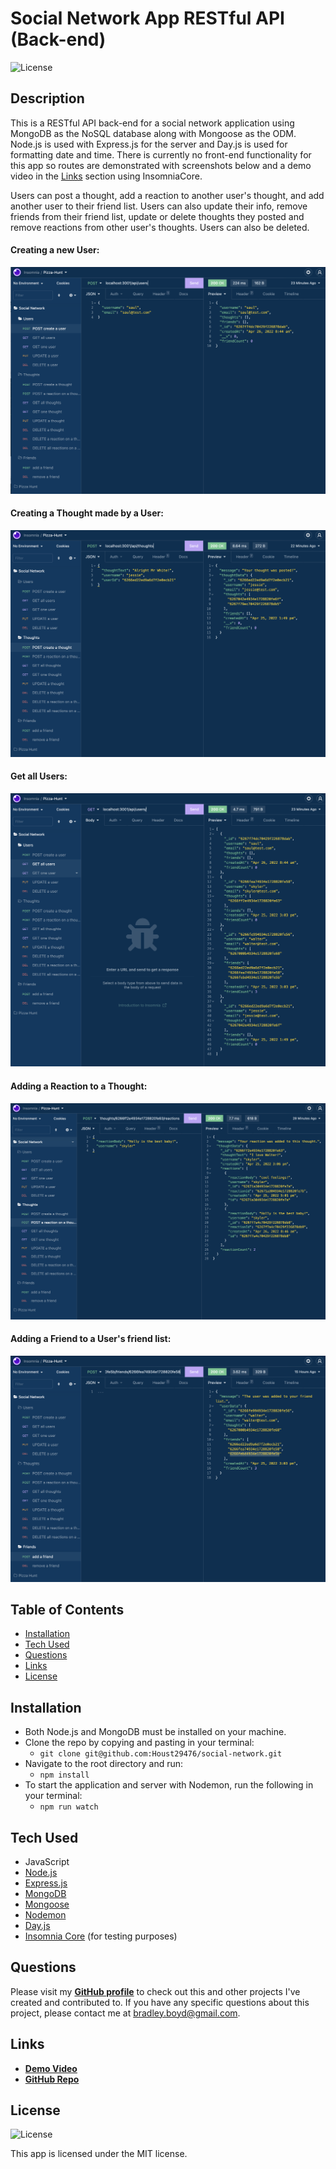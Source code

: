 # Social Network App RESTful API (Back-end)

![License](https://img.shields.io/badge/License%3A-MIT-green.svg)

## Description

This is a RESTful API back-end for a social network application using MongoDB as the NoSQL database along with Mongoose as the ODM. Node.js is used with Express.js for the server and Day.js is used for formatting date and time. There is currently no front-end functionality for this app so routes are demonstrated with screenshots below and a demo video in the [Links](#links) section using InsomniaCore.

Users can post a thought, add a reaction to another user's thought, and add another user to their friend list.
Users can also update their info, remove friends from their friend list, update or delete thoughts they posted and remove reactions from other user's thoughts. Users can also be deleted.

#### Creating a new User:

![Creating a new User](./assets/images/screenshot-1.JPG)

#### Creating a Thought made by a User:

![Creating a Thought](./assets/images/screenshot-2.JPG)

#### Get all Users:

![Get all Users](./assets/images/screenshot-3.JPG)

#### Adding a Reaction to a Thought:

![Add a Reaction to a Thought](./assets/images/screenshot-4.JPG)

#### Adding a Friend to a User's friend list:

![Add a Friend](./assets/images/screenshot-5.JPG)

## Table of Contents

- [Installation](#installation)
- [Tech Used](#tech-used)
- [Questions](#questions)
- [Links](#links)
- [License](#license)

## Installation

- Both Node.js and MongoDB must be installed on your machine.
- Clone the repo by copying and pasting in your terminal:
  - `git clone git@github.com:Houst29476/social-network.git`
- Navigate to the root directory and run:
  - `npm install`
- To start the application and server with Nodemon, run the following in your terminal:
  - `npm run watch`

## Tech Used

- JavaScript
- [Node.js](https://nodejs.org/en/)
- [Express.js](https://www.npmjs.com/package/express)
- [MongoDB](https://docs.mongodb.com/manual/)
- [Mongoose](https://mongoosejs.com/)
- [Nodemon](https://www.npmjs.com/package/nodemon)
- [Day.js](https://www.npmjs.com/package/dayjs)
- [Insomnia Core](https://insomnia.rest/products/core/) (for testing purposes)

## Questions

Please visit my **[GitHub profile](https://github.com/houst29476/)** to check out this and other projects I've created and contributed to.
If you have any specific questions about this project, please contact me at <bradley.boyd@gmail.com>.

## Links

- **[Demo Video](https://user-images.githubusercontent.com/95327275/165315852-a5fa20fe-1adb-4394-befa-8227e60d14f7.mp4)**
- **[GitHub Repo](https://github.com/houst29476/social-network)**

## License

![License](https://img.shields.io/badge/License%3A-MIT-green.svg)

This app is licensed under the MIT license.
